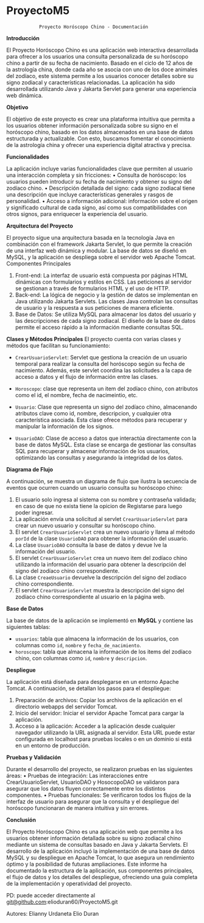 # ProyectoM5
                Proyecto Horóscopo Chino - Documentación


**Introducción**

El Proyecto Horóscopo Chino es una aplicación web interactiva desarrollada para ofrecer a los usuarios una consulta personalizada de su horóscopo chino a partir de su fecha de nacimiento. Basado en el ciclo de 12 años de la astrología china, donde cada año se asocia con uno de los doce animales del zodíaco, este sistema permite a los usuarios conocer detalles sobre su signo zodiacal y características relacionadas. La aplicación ha sido desarrollada utilizando Java y Jakarta Servlet para generar una experiencia web dinámica.


**Objetivo**

El objetivo de este proyecto es crear una plataforma intuitiva que permita a los usuarios obtener información personalizada sobre su signo en el horóscopo chino, basado en los datos almacenados en una base de datos estructurada y actualizable. Con esto, buscamos fomentar el conocimiento de la astrología china y ofrecer una experiencia digital atractiva y precisa.


**Funcionalidades**

La aplicación incluye varias funcionalidades clave que permiten al usuario una interacción completa y sin fricciones:
•	Consulta de horóscopo: los usuarios pueden introducir su fecha de nacimiento y obtener su signo del zodíaco chino.
•	Descripción detallada del signo: cada signo zodiacal tiene una descripción que incluye características generales y rasgos de personalidad.
•	Acceso a información adicional: información sobre el origen y significado cultural de cada signo, así como sus compatibilidades con otros signos, para enriquecer la experiencia del usuario.


**Arquitectura del Proyecto**

El proyecto sigue una arquitectura basada en la tecnología Java en combinación con el framework Jakarta Servlet, lo que permite la creación de una interfaz web dinámica y modular. La base de datos se diseñó en MySQL, y la aplicación se despliega sobre el servidor web Apache Tomcat.
Componentes Principales
1.	Front-end: La interfaz de usuario está compuesta por páginas HTML dinámicas con formularios y estilos en CSS. Las peticiones al servidor se gestionan a través de formularios HTML y el uso de HTTP.
2.	Back-end: La lógica de negocio y la gestión de datos se implementan en Java utilizando Jakarta Servlets. Las clases Java controlan las consultas de usuario y la respuesta a sus peticiones de manera eficiente.
3.	Base de Datos: Se utiliza MySQL para almacenar los datos del usuario y las descripciones de cada signo zodiacal. El diseño de la base de datos permite el acceso rápido a la información mediante consultas SQL.


**Clases y Métodos Principales**
El proyecto cuenta con varias clases y métodos que facilitan su funcionamiento:
* `CrearUsuarioServlet`: Servlet que gestiona la creación de un usuario temporal para realizar la consulta del horóscopo según su fecha de nacimiento. Además, este servlet coordina las solicitudes a la capa de acceso a datos y el flujo de información entre las clases.

* `Horoscopo`: clase que representa un item del zodíaco chino, con atributos como el id, el nombre, fecha de nacimeintio, etc.
* `Usuario`:  Clase que representa un signo del zodíaco chino, almacenando atributos clave como id, nombre, descripcion, y cualquier otra característica asociada. Esta clase ofrece métodos para recuperar y manipular la información de los signos.

* `UsuarioDAO`: Clase de acceso a datos que interactúa directamente con la base de datos MySQL. Esta clase se encarga de gestionar las consultas SQL para recuperar y almacenar información de los usuarios, optimizando las consultas y asegurando la integridad de los datos.


**Diagrama de Flujo**

A continuación, se muestra un diagrama de flujo que ilustra la secuencia de eventos que ocurren cuando un usuario consulta su horóscopo chino:

1.	El usuario solo ingresa al sistema con su nombre y contraseña validada; en caso de que no exista tiene la opicion de Registarse para luego poder ingresar.
2.	La aplicación envía una solicitud al servlet `CrearUsuarioServlet` para crear un nuevo usuario y consultar su horóscopo chino.
3.	El servlet `CrearUsuarioServlet` crea un nuevo usuario y llama al método `porId` de la clase `UsuarioDAO` para obtener la información del usuario.
4.	La clase `UsuarioDAO` consulta la base de datos y devue lve la información del usuario.
5.	El servlet `CrearUsuarioServlet` crea un nuevo item del zodíaco chino utilizando la información del usuario para obtener la descripción del signo del zodíaco chino correspondiente.
6.	La clase `CreaeUsuario` devuelve la descripción del signo del zodíaco chino correspondiente.
7.	El servlet `CrearUsuarioServlet` muestra la descripción del signo del zodíaco chino correspondiente al usuario en la página web.

**Base de Datos**

La base de datos de la aplicación se implementó en **MySQL** y contiene las siguientes tablas:

* `usuarios`: tabla que almacena la información de los usuarios, con columnas como `id`, `nombre` y `fecha_de_nacimiento`.
* `horoscopo`: tabla que almacena la información de los items del zodíaco chino, con columnas como `id`, `nombre` y `descripcion`.

**Despliegue**

La aplicación está diseñada para desplegarse en un entorno Apache Tomcat. A continuación, se detallan los pasos para el despliegue:
1.	Preparación de archivos: Copiar los archivos de la aplicación en el directorio webapps del servidor Tomcat.
2.	Inicio del servidor: Iniciar el servidor Apache Tomcat para cargar la aplicación.
3.	Acceso a la aplicación: Acceder a la aplicación desde cualquier navegador utilizando la URL asignada al servidor. Esta URL puede estar configurada en localhost para pruebas locales o en un dominio si está en un entorno de producción.

**Pruebas y Validación**

Durante el desarrollo del proyecto, se realizaron pruebas en las siguientes áreas:
•	Pruebas de integración: Las interacciones entre CrearUsuarioServlet, UsuarioDAO y HosocopoDAO  se validaron para asegurar que los datos fluyen correctamente entre los distintos componentes.
•	Pruebas funcionales: Se verificaron todos los flujos de la interfaz de usuario para asegurar que la consulta y el despliegue del horóscopo funcionaran de manera intuitiva y sin errores.


**Conclusión**

El Proyecto Horóscopo Chino es una aplicación web que permite a los usuarios obtener información detallada sobre su signo zodiacal chino mediante un sistema de consultas basado en Java y Jakarta Servlets. El desarrollo de la aplicación incluyó la implementación de una base de datos MySQL y su despliegue en Apache Tomcat, lo que asegura un rendimiento óptimo y la posibilidad de futuras ampliaciones. Este informe ha documentado la estructura de la aplicación, sus componentes principales, el flujo de datos y los detalles del despliegue, ofreciendo una guía completa de la implementación y operatividad del proyecto.

PD: puede acceder directamente al git@github.com:elioduran60/ProyectoM5.git 

Autores:
Elianny Urdaneta
Elio Duran

